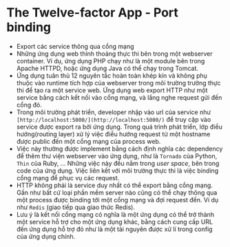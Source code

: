 # The Twelve-factor App - Port binding

- Export các service thông qua cổng mạng
- Những ứng dụng web thỉnh thoảng thực thi bên trong một webserver container. Ví dụ, ứng dụng PHP chạy như là một module bên trong Apache HTTPD, hoặc ứng dụng Java có thể chạy trong Tomcat.
- Ứng dụng tuân thủ 12 nguyên tắc hoàn toàn khép kín và không phụ thuộc vào runtime tích hợp của webserver trong môi trường trường thực thi để tạo ra một service web. Ứng dụng web export HTTP như một service bằng cách kết nối vào cổng mạng, và lắng nghe request gửi đến cổng đó.
- Trong môi trường phát triển, developer nhập vào url của service như `[http://localhost:5000/](http://localhost:5000/)` để truy cập vào service được export ra bởi ứng dụng. Trong quá trình phát triển, lớp điều hướng(routing layer) xử lý việc điều hướng request từ một hostname được public đến một cổng mạng của process web.
- Việc này thường được implement bằng cách định nghĩa các dependency để thêm thư viện webserver vào ứng dụng, như là `Tornado` của Python,  `Thin` của Ruby, ... Những việc này đều nằm trong *user space*, bên trong code của ứng dụng. Việc liên kết với môi trường thực thi là việc binding cổng mạng để phục vụ các request.
- HTTP không phải là service duy nhất có thể export bằng cổng mạng. Gần như bất cứ loại phần mềm server nào cũng có thể chạy thông qua một process được binding tới một cổng mạng và đợi request đến. Ví dụ như `Redis` (giao tiếp qua giao thức Redis).
- Lưu ý là kết nối cổng mạng có nghĩa là một ứng dụng có thể trở thành một service hỗ trợ cho một ứng dụng khác, bằng cách cung cấp URL đến ứng dụng hỗ trợ đó như là một tài nguyên được xử lí trong config của ứng dụng chính.
